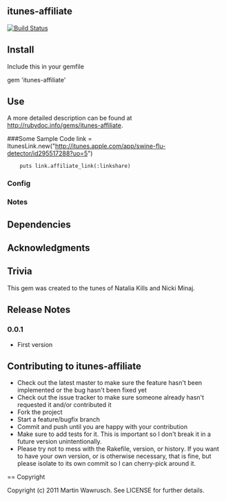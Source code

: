 ## itunes-affiliate


[![Build Status](http://travis-ci.org/freshfugu/itunes-affiliate.png)](http://travis-ci.org/freshfugu/itunes-affiliate)

## Install

Include this in your gemfile

gem 'itunes-affiliate'

## Use
A more detailed description can be found at <http://rubydoc.info/gems/itunes-affiliate>.

###Some Sample Code
		link = ItunesLink.new("http://itunes.apple.com/app/swine-flu-detector/id295517288?uo=5")
		
		puts link.affiliate_link(:linkshare)

### Config

### Notes

## Dependencies

## Acknowledgments

## Trivia

This gem was created to the tunes of Natalia Kills and Nicki Minaj.

## Release Notes

### 0.0.1
* First version

## Contributing to itunes-affiliate
 
* Check out the latest master to make sure the feature hasn't been implemented or the bug hasn't been fixed yet
* Check out the issue tracker to make sure someone already hasn't requested it and/or contributed it
* Fork the project
* Start a feature/bugfix branch
* Commit and push until you are happy with your contribution
* Make sure to add tests for it. This is important so I don't break it in a future version unintentionally.
* Please try not to mess with the Rakefile, version, or history. If you want to have your own version, or is otherwise necessary, that is fine, but please isolate to its own commit so I can cherry-pick around it.

== Copyright

Copyright (c) 2011 Martin Wawrusch. See LICENSE for
further details.

